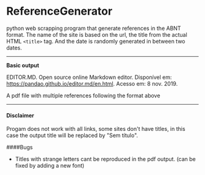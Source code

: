 # ReferenceGenerator
python web scrapping program that generate references in the ABNT format.
The name of the site is based on the url, the title from the actual HTML ```<title>``` tag. And the date is randomly generated in between two dates.

---
**Basic output**

EDITOR.MD. Open source online Markdown editor. Disponível em: https://pandao.github.io/editor.md/en.html. Acesso em: 8 nov. 2019.

A pdf file with multiple references following the format above

---
#### Disclaimer
Progam does not work with all links, some sites don't have titles, in this case the output title will be replaced by "Sem título".

####Bugs
- Titles with strange letters cant be reproduced in the pdf output. (can be fixed by adding a new font)
